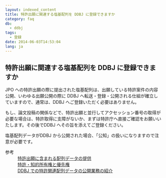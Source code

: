 ```yaml
---
layout: indexed_content
title: 特許出願に関連する塩基配列を DDBJ に登録できますか
category: faq
db:
  - ddbj
tags: 
  - 登録
date: 2014-06-03T14:53:04
lang: ja
---
```


## 特許出願に関連する塩基配列を DDBJ に登録できますか

<p>JPO への特許出願の際に提出された塩基配列は、出願している特許案件の内容公開、いわゆる出願公開の際に DDBJ へ転送・登録・公開される仕組が確立していますので、通常は、DDBJ へご登録いただく必要はありません。</p>
<p>もし、論文投稿の関係などで、特許出願と並行してアクセッション番号の取得が必要な場合は、特許取得に支障がないか、まずは特許庁へ直接ご確認をお願いいたします。その後でDDBJ へその旨を添えてご登録ください。</p>
<p>塩基配列データがDDBJ から公開された場合、「公知」の扱いになりますので注意が必要です。</p>
<dl><dt>参考</dt>
  <dd><a href="/ddbj/pat-data.html">特許出願に含まれる配列データの提供</a></dd>
  <dd><a href="/policies.html#ownership">特許・知的所有権と優先権</a></dd>
  <dd><a href="/column/patent.html">DDBJ での特許関連配列データの公開業務の紹介</a></dd>
</dl>